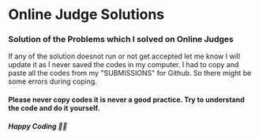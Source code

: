 # Online Judge Solutions
### Solution of the Problems which I solved on Online Judges 


If any of the solution doesnot run or not get accepted let me know I will update it as I never saved the codes in my computer. I had to copy and paste all the codes from my "SUBMISSIONS" for Github. So there might be some errors during coping.


#### Please never copy codes it is never a good practice. Try to understand the code and do it yourself.

##### Happy Coding 👨‍💻
